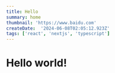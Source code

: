 ```yaml
---
title: Hello
summary: home
thumbnail: 'https://www.baidu.com'
createDate:  '2024-06-08T02:05:12.923Z'
tags: ['react', 'nextjs', 'typescript']
---
```

<h1>Hello world!</h1>
